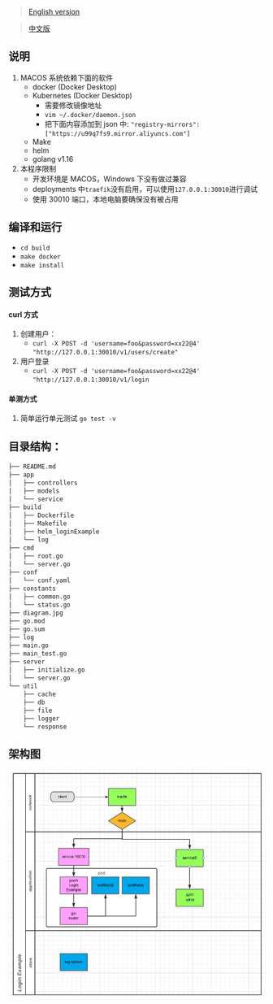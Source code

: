 > [English version](README_EN.md)

> [中文版](README.md)

## 说明

1. MACOS 系统依赖下面的软件
   - docker (Docker Desktop)
   - Kubernetes (Docker Desktop)
     - 需要修改镜像地址
     - `vim ~/.docker/daemon.json`
     - 把下面内容添加到 json 中: `"registry-mirrors":["https://u99q7fs9.mirror.aliyuncs.com"]`
   - Make
   - helm
   - golang v1.16
2. 本程序限制
   - 开发环境是 MACOS，Windows 下没有做过兼容
   - deployments 中`traefik`没有启用，可以使用`127.0.0.1:30010`进行调试
   - 使用 30010 端口，本地电脑要确保没有被占用

## 编译和运行

- `cd build`
- `make docker`
- `make install`

## 测试方式

#### curl 方式

1. 创建用户：
   - `curl -X POST -d 'username=foo&password=xx22@4' "http://127.0.0.1:30010/v1/users/create"`
2. 用户登录
   - `curl -X POST -d 'username=foo&password=xx22@4' "http://127.0.0.1:30010/v1/login`

#### 单测方式

1. 简单运行单元测试
   `go test -v`

## 目录结构：

```
├── README.md
├── app
│   ├── controllers
│   ├── models
│   └── service
├── build
│   ├── Dockerfile
│   ├── Makefile
│   ├── helm_loginExample
│   └── log
├── cmd
│   ├── root.go
│   └── server.go
├── conf
│   └── conf.yaml
├── constants
│   ├── common.go
│   └── status.go
├── diagram.jpg
├── go.mod
├── go.sum
├── log
├── main.go
├── main_test.go
├── server
│   ├── initialize.go
│   └── server.go
└── util
    ├── cache
    ├── db
    ├── file
    ├── logger
    └── response
```

## 架构图

![image](diagram.jpg)
